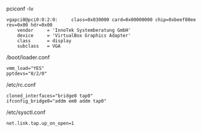 pciconf -lv

```
vgapci0@pci0:0:2:0:     class=0x030000 card=0x00000000 chip=0xbeef80ee rev=0x00 hdr=0x00
    vendor     = 'InnoTek Systemberatung GmbH'
    device     = 'VirtualBox Graphics Adapter'
    class      = display
    subclass   = VGA
```

/boot/loader.conf

```
vmm_load="YES"
pptdevs="0/2/0"
```

/etc/rc.conf

```
cloned_interfaces="bridge0 tap0"
ifconfig_bridge0="addm em0 addm tap0"
```

/etc/sysctl.conf

```
net.link.tap.up_on_open=1
```

